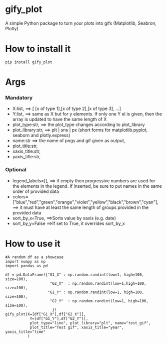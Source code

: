# gify_plot
A simple Python package to turn your plots into gifs (Matplotlib, Seabron, Plotly)

# How to install it
`pip install gify_plot`

# Args
  ### Mandatory
  - X:list, ==> [ [x of type 1],[x of type 2],[x of type 3], ...]
  - Y:list, ==> same as X but for y elements. If only one Y el is given, then the array is updated to have the same length of X
  - plot_type:str, ==> the plot_type changes according to plot_library
  - plot_library:str, ==> plt | sns | px  (short forms for matplotlib.pyplot, seaborn and plotly.express)
  - name:str ==> the name of pngs and gif given as output,
  - plot_title:str,
  - xaxis_title:str,
  - yaxis_title:str,
  ### Optional
  - legend_labels=[], ==> if empty then progressive numbers are used for the elements in the legend. If inserted, be sure to put names in the same order of provided data
  - colors=["blue","red","green","orange","violet","yellow","black","brown","cyan"], ==> it must have at least the same length of groups provided in the provided data
  - sort_by_x=True, ==>Sorts value by xaxis (e.g. date)
  - sort_by_y=False ==>If set to True, it overrides sort_by_x

# How to use it
```
#A random df as a showcase
import numpy as np
import pandas as pd

df = pd.DataFrame({"G1_X" : np.random.randint(low=1, high=100, size=100),
                    "G2_X"  : np.random.randint(low=1,high=100, size=100),
                   "G1_Y" : np.random.randint(low=1, high=100, size=100),
                    "G2_Y"  : np.random.randint(low=1, high=100, size=100),
                     })
gify_plot(X=[df["G1_X"],df["G2_X"]],
           Y=[df["G1_Y"],df["G2_Y"]],
           plot_type="line", plot_library="plt", name="test_gif",
           plot_title="Test gif", xaxis_title="year", yaxis_title="time"
          )
```



